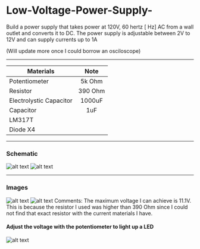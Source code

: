 # Low-Voltage-Power-Supply-

Build a power supply that takes power at 120V, 60 hertz [ Hz] AC from a wall outlet and converts it to DC. The power supply is adjustable between 2V to 12V and can supply currents up to 1A

(Will update more once I could borrow an osciloscope)

---
| Materials        | Note           | 
| ------------- |:-------------:| 
| Potentiometer      |    5k Ohm   |
| Resistor     |   390 Ohm  |
| Electrolystic Capacitor     |  1000uF     |
| Capacitor      |   1uF    |
| LM317T      |     |
| Diode X4     |      |

---
### Schematic
![alt text](https://github.com/thaov45/Low-Voltage-Power-Supply-/blob/main/Schematic.png "Schematic")
![alt text](https://github.com/thaov45/Low-Voltage-Power-Supply-/blob/main/Fritzing.png "Fritzing")

---
### Images
![alt text](https://github.com/thaov45/Low-Voltage-Power-Supply-/blob/main/20221014_130934.jpg "min")
![alt text](https://github.com/thaov45/Low-Voltage-Power-Supply-/blob/main/20221014_131922.jpg "max")
Comments: The maximum voltage I can achieve is 11.1V. This is because the resistor I used was higher than 390 Ohm since I could not find that exact resistor with the current materials I have.

#### Adjust the voltage with the potentiometer to light up a LED
![alt text](https://github.com/thaov45/Low-Voltage-Power-Supply-/blob/main/20221014_132501.jpg "led")
